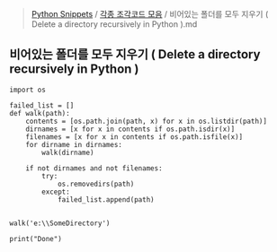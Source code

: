 > [Python Snippets](../README.md) / [각종 조각코드 모음](README.md) / 비어있는 폴더를 모두 지우기 ( Delete a directory recursively in Python ).md
## 비어있는 폴더를 모두 지우기 ( Delete a directory recursively in Python )
```
import os

failed_list = []
def walk(path):
    contents = [os.path.join(path, x) for x in os.listdir(path)]
    dirnames = [x for x in contents if os.path.isdir(x)]
    filenames = [x for x in contents if os.path.isfile(x)]
    for dirname in dirnames:
        walk(dirname)

    if not dirnames and not filenames:
        try:
            os.removedirs(path)
        except:
            failed_list.append(path)  
        
    
walk('e:\\SomeDirectory')

print("Done")

```